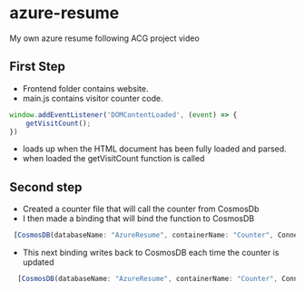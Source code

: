 # azure-resume
My own azure resume following ACG project video 

## First Step

- Frontend folder contains website.
- main.js contains visitor counter code.

```js
window.addEventListener('DOMContentLoaded', (event) => {
    getVisitCount();
})
```
- loads up when the HTML document has been fully loaded and parsed.
- when loaded the getVisitCount function is called 

## Second step 
- Created a counter file that will call the counter from CosmosDb
- I then made a binding that will bind the function to CosmosDB
```js 
 [CosmosDB(databaseName: "AzureResume", containerName: "Counter", Connection = "AzureResumeConnectionString", Id = "1", PartitionKey = "1")] Counter counter,
 ```
 - This next binding writes back to CosmosDB each time the counter is updated
```js
  [CosmosDB(databaseName: "AzureResume", containerName: "Counter", Connection = "AzureResumeConnectionString", Id = "1", PartitionKey = "1")] out Counter updatedCounter,
  ```

  
